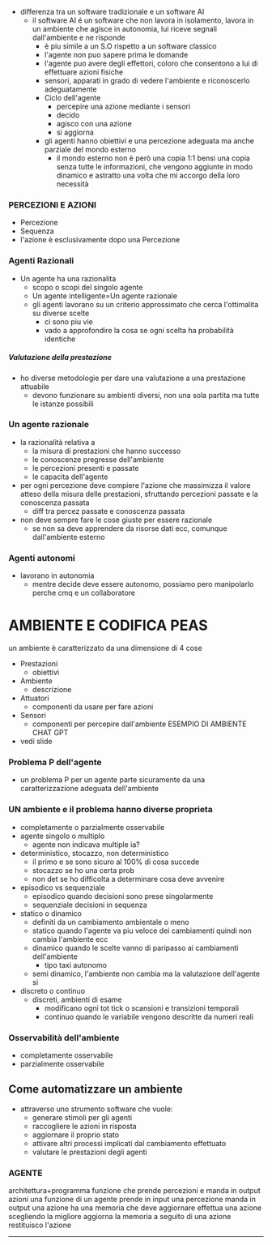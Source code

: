- differenza tra un software tradizionale e un software AI
	- il software AI é un software che non lavora in isolamento, lavora in un ambiente che agisce in autonomia, lui riceve segnali dall'ambiente e ne risponde
		- è piu simile a un S.O rispetto a un software classico
		- l'agente non puo sapere prima le domande
		- l'agente puo avere degli effettori, coloro che consentono a lui di effettuare azioni fisiche
		- sensori, apparati in grado di vedere l'ambiente e riconoscerlo adeguatamente
		- Ciclo dell'agente
			- percepire una azione mediante i sensori
			- decido
			- agisco con una azione
			- si aggiorna
		- gli agenti hanno obiettivi e una percezione adeguata ma anche parziale del mondo esterno
			- il mondo esterno non è però una copia 1:1 bensi una copia senza tutte le informazioni, che vengono aggiunte in modo dinamico e astratto una volta che mi accorgo della loro necessità
### PERCEZIONI E AZIONI
- Percezione
- Sequenza
- l'azione è esclusivamente dopo una Percezione
### Agenti Razionali
- Un agente ha una razionalita
	- scopo o scopi del singolo agente
	- Un agente intelligente=Un agente razionale
	- gli agenti lavorano su un criterio approssimato che cerca l'ottimalita su diverse scelte
		- ci sono piu vie 
		- vado a approfondire la cosa se ogni scelta ha probabilità identiche
##### Valutazione della prestazione
- ho diverse metodologie per dare una valutazione a una prestazione attuabile
	- devono funzionare su ambienti diversi, non una sola partita ma tutte le istanze possibili
### Un agente razionale
- la razionalità relativa a
	- la misura di prestazioni che hanno successo
	- le conoscenze pregresse dell'ambiente
	- le percezioni presenti e passate
	- le capacita dell'agente
- per ogni percezione deve compiere l'azione che massimizza il valore atteso della misura delle prestazioni, sfruttando percezioni passate e la conoscenza passata
	- diff tra percez passate e conoscenza passata
- non deve sempre fare le cose giuste per essere razionale
	- se non sa deve apprendere da risorse dati ecc, comunque dall'ambiente esterno
### Agenti autonomi
- lavorano in autonomia
	- mentre decide deve essere autonomo, possiamo pero manipolarlo perche cmq e un collaboratore
# AMBIENTE E CODIFICA PEAS
un ambiente è caratterizzato da una dimensione di 4 cose
- Prestazioni
	- obiettivi
- Ambiente
	- descrizione 
- Attuatori
	- componenti da usare per fare azioni
- Sensori
	- componenti per percepire dall'ambiente
ESEMPIO DI AMBIENTE CHAT GPT
- vedi slide
### Problema P dell'agente
- un problema P per un agente parte sicuramente da una caratterizzazione adeguata dell'ambiente
### UN ambiente e il problema hanno diverse proprieta
- completamente o parzialmente osservabile
- agente singolo o multiplo
	- agente non indicava multiple ia?
- deterministico, stocazzo, non deterministico
	- il primo e se sono sicuro al 100% di cosa succede
	- stocazzo se ho una certa prob
	- non det se ho difficolta a determinare cosa deve avvenire
- episodico vs sequenziale
	- episodico quando decisioni sono prese singolarmente
	- sequenziale decisioni in sequenza
- statico o dinamico
	- definiti da un cambiamento ambientale o meno
	- statico quando l'agente va piu veloce dei cambiamenti quindi non cambia l'ambiente ecc
	- dinamico quando le scelte vanno di paripasso ai cambiamenti dell'ambiente
		- tipo taxi autonomo
	- semi dinamico, l'ambiente non cambia ma la valutazione dell'agente si
- discreto o continuo
	- discreti, ambienti di esame
		- modificano ogni tot tick o scansioni e transizioni temporali
		- continuo quando le variabile vengono descritte da numeri reali
### Osservabilità dell'ambiente
- completamente osservabile
- parzialmente osservabile
## Come automatizzare un ambiente
- attraverso uno strumento software che vuole:
	- generare stimoli per gli agenti
	- raccogliere le azioni in risposta
	- aggiornare il proprio stato
	- attivare altri processi implicati dal cambiamento effettuato
	- valutare le prestazioni degli agenti
### AGENTE
architettura+programma
funzione che prende percezioni e manda in output azioni
una funzione di un agente prende in input una percezione
manda in output una azione
ha una memoria che deve aggiornare
effettua una azione scegliendo la migliore
aggiorna la memoria a seguito di una azione
restituisco l'azione
****